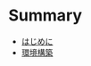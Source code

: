 # Summary

- [はじめに](./01-introduction/introduction.md)
- [環境構築](./02-setup/setup.md)
<!-- 
- [ベアメタルテクニック](./03-bare-metal/bare-metal.md)
  - [no_std]
  - [panic]
  - [print!マクロ]
  - [リンカ]
  - [アセンブリ]
  - [メモリアロケータ]
  - [entryポイント]
- [ツール](./04-tools/tools.md)
  - [Cargo]
  - [コンパイラ](./04-tools/compiler.md)
- [ライブラリ / フレームワーク](./05-library/library.md)
  - [heapless]
  - [RTFM]
  - [testing]
  - [rt crates]
  - [Tock]
- [プログラミングテクニック](./06-programming-techniques)
  - [型状態プログラミング]
  - [ゼロコスト抽象化]
  - [シングルトン]
  - [アトリビュート]
  - [unsafe]
- [組込みLinux]
  - [Yocto]
- [FFI]
  - [Rust -> C]
  - [C -> Rust]
  - [ケーススタディ Zephyr]
- [ドキュメント]
  - [参考文献]
  - [mdbook]
 -->